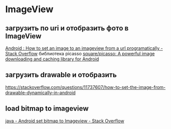 # ImageView
## загрузить по uri и отобразить фото в ImageView
[Android : How to set an image to an imageview from a url programatically - Stack Overflow](https://stackoverflow.com/questions/43971819/android-how-to-set-an-image-to-an-imageview-from-a-url-programatically)
библиотека picasso
[square/picasso: A powerful image downloading and caching library for Android](https://github.com/square/picasso)
## загрузить drawable и отобразить
https://stackoverflow.com/questions/11737607/how-to-set-the-image-from-drawable-dynamically-in-android
## load bitmap to imageview
[java - Android set bitmap to Imageview - Stack Overflow](https://stackoverflow.com/questions/15323844/android-set-bitmap-to-imageview)